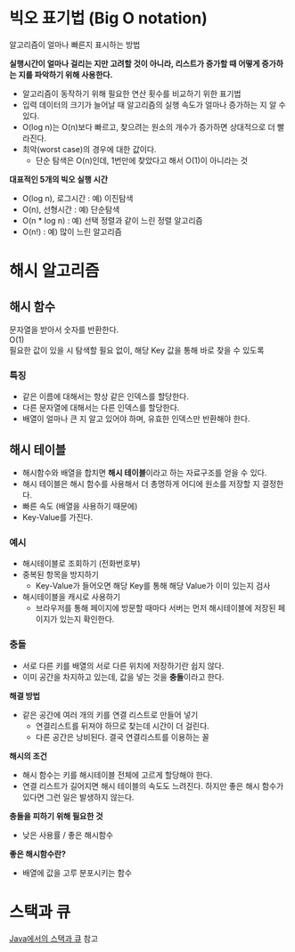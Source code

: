 # 빅오 표기법  (Big O notation)  

알고리즘이 얼마나 빠른지 표시하는 방법  

**실행시간이 얼마나 걸리는 지만 고려할 것이 아니라, 리스트가 증가할 때 어떻게 증가하는 지를 파악하기 위해 사용한다.**  

* 알고리즘이 동작하기 위해 필요한 연산 횟수를 비교하기 위한 표기법  
* 입력 데이터의 크기가 늘어날 때 알고리즘의 실행 속도가 얼마나 증가하는 지 알 수 있다.  
* O(log n)는 O(n)보다 빠르고, 찾으려는 원소의 개수가 증가하면 상대적으로 더 빨라진다.  
* 최악(worst case)의 경우에 대한 값이다.  
    - 단순 탐색은 O(n)인데, 1번만에 찾았다고 해서 O(1)이 아니라는 것  


**대표적인 5개의 빅오 실행 시간**  
* O(log n), 로그시간 : 예) 이진탐색  
* O(n), 선형시간 : 예) 단순탐색
* O(n * log n) : 예) 선택 정렬과 같이 느린 정렬 알고리즘  
* O(n!) : 예) 많이 느린 알고리즘  

# 해시 알고리즘  

## 해시 함수

문자열을 받아서 숫자를 반환한다.  
O(1)  
필요한 값이 있을 시 탐색할 필요 없이, 해당 Key 값을 통해 바로 찾을 수 있도록  

### 특징 

* 같은 이름에 대해서는 항상 같은 인덱스를 할당한다.  
* 다른 문자열에 대해서는 다른 인덱스를 할당한다.  
* 배열이 얼마나 큰 지 알고 있어야 하며, 유효한 인덱스만 반환해야 한다.  

## 해시 테이블

* 해시함수와 배열을 합치면 **해시 테이블**이라고 하는 자료구조를 얻을 수 있다.  
* 해시 테이블은 해시 함수를 사용해서 더 총명하게 어디에 원소를 저장할 지 결정한다.  
* 빠른 속도 (배열을 사용하기 때문에)  
* Key-Value를 가진다.  

### 예시 
* 해시테이블로 조회하기 (전화번호부)  
* 중복된 항목을 방지하기  
    * Key-Value가 들어오면 해당 Key를 통해 해당 Value가 이미 있는지 검사
* 해시테이블을 캐시로 사용하기  
    * 브라우저를 통해 페이지에 방문할 때마다 서버는 먼저 해시테이블에 저장된 페이지가 있는지 확인한다.  

### 충돌  

* 서로 다른 키를 배열의 서로 다른 위치에 저장하기란 쉽지 않다.  
* 이미 공간을 차지하고 있는데, 값을 넣는 것을 **충돌**이라고 한다.  

**해결 방법**  

* 같은 공간에 여러 개의 키를 연결 리스트로 만들어 넣기  
    * 연결리스트를 뒤져야 하므로 찾는데 시간이 더 걸린다.  
    * 다른 공간은 낭비된다. 결국 연결리스트를 이용하는 꼴  

**해시의 조건**  
* 해시 함수는 키를 해시테이블 전체에 고르게 할당해야 한다.  
* 연결 리스트가 길어지면 해시 테이블의 속도도 느려진다. 하지만 좋은 해시 함수가 있다면 그런 일은 발생하지 않는다.  

**충돌을 피하기 위해 필요한 것**   
* 낮은 사용률 / 좋은 해시함수  

**좋은 해시함수란?**  
* 배열에 값을 고루 분포시키는 함수


# 스택과 큐  

[Java에서의 스택과 큐](https://github.com/yeoseon/tip-archive/issues/97) 참고  
